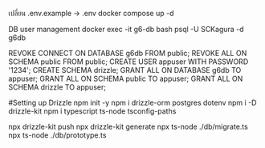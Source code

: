 เปลี่ยน .env.example -> .env
docker compose up -d

DB user management
docker exec -it g6-db bash
psql -U SCKagura -d g6db

REVOKE CONNECT ON DATABASE g6db FROM public;
REVOKE ALL ON SCHEMA public FROM public;
CREATE USER appuser WITH PASSWORD '1234';
CREATE SCHEMA drizzle;
GRANT ALL ON DATABASE g6db TO appuser;
GRANT ALL ON SCHEMA public TO appuser;
GRANT ALL ON SCHEMA drizzle TO appuser;

#Setting up Drizzle
npm init -y
npm i drizzle-orm postgres dotenv
npm i -D drizzle-kit
npm i typescript ts-node tsconfig-paths

npx drizzle-kit push
npx drizzle-kit generate
npx ts-node ./db/migrate.ts
npx ts-node ./db/prototype.ts
